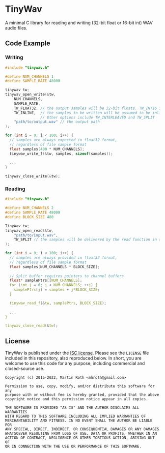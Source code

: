 # TinyWav

A minimal C library for reading and writing (32-bit float or 16-bit int) WAV audio files.

## Code Example
### Writing
```C
#include "tinywav.h"

#define NUM_CHANNELS 1
#define SAMPLE_RATE 48000

tinywav tw;
tinywav_open_write(&tw,
    NUM_CHANNELS,
    SAMPLE_RATE,
    TW_FLOAT32, // the output samples will be 32-bit floats. TW_INT16 is also supported
    TW_INLINE,  // the samples to be written will be assumed to be inlined in a single buffer.
                // Other options include TW_INTERLEAVED and TW_SPLIT
    "path/to/output.wav" // the output path
);

for (int i = 0; i < 100; i++) {
  // samples are always expected in float32 format, 
  // regardless of file sample format
  float samples[480 * NUM_CHANNELS];
  tinywav_write_f(&tw, samples, sizeof(samples));
  
  ...
}

tinywav_close_write(&tw);
```

### Reading
```C
#include "tinywav.h"

#define NUM_CHANNELS 2
#define SAMPLE_RATE 48000
#define BLOCK_SIZE 480

TinyWav tw;
tinywav_open_read(&tw, 
	"path/to/input.wav",
	TW_SPLIT // the samples will be delivered by the read function in split format
);

for (int i = 0; i < 100; i++) {
  // samples are always provided in float32 format, 
  // regardless of file sample format
  float samples[NUM_CHANNELS * BLOCK_SIZE];
  
  // Split buffer requires pointers to channel buffers
  float* samplePtrs[[NUM_CHANNELS];
  for (int j = 0; j < NUM_CHANNELS; ++j) {
    samplePtrs[j] = samples + j*BLOCK_SIZE;
  }

  tinywav_read_f(&tw, samplePtrs, BLOCK_SIZE);
  
  ...
}

tinywav_close_read(&tw);
```

## License
TinyWav is published under the [ISC license](http://opensource.org/licenses/ISC). Please see the `LICENSE` file included in this repository, also reproduced below. In short, you are welcome to use this code for any purpose, including commercial and closed-source use.

```
Copyright (c) 2015-2022, Martin Roth <mhroth@gmail.com>

Permission to use, copy, modify, and/or distribute this software for any
purpose with or without fee is hereby granted, provided that the above
copyright notice and this permission notice appear in all copies.

THE SOFTWARE IS PROVIDED "AS IS" AND THE AUTHOR DISCLAIMS ALL WARRANTIES
WITH REGARD TO THIS SOFTWARE INCLUDING ALL IMPLIED WARRANTIES OF
MERCHANTABILITY AND FITNESS. IN NO EVENT SHALL THE AUTHOR BE LIABLE FOR
ANY SPECIAL, DIRECT, INDIRECT, OR CONSEQUENTIAL DAMAGES OR ANY DAMAGES
WHATSOEVER RESULTING FROM LOSS OF USE, DATA OR PROFITS, WHETHER IN AN
ACTION OF CONTRACT, NEGLIGENCE OR OTHER TORTIOUS ACTION, ARISING OUT OF
OR IN CONNECTION WITH THE USE OR PERFORMANCE OF THIS SOFTWARE.
```
